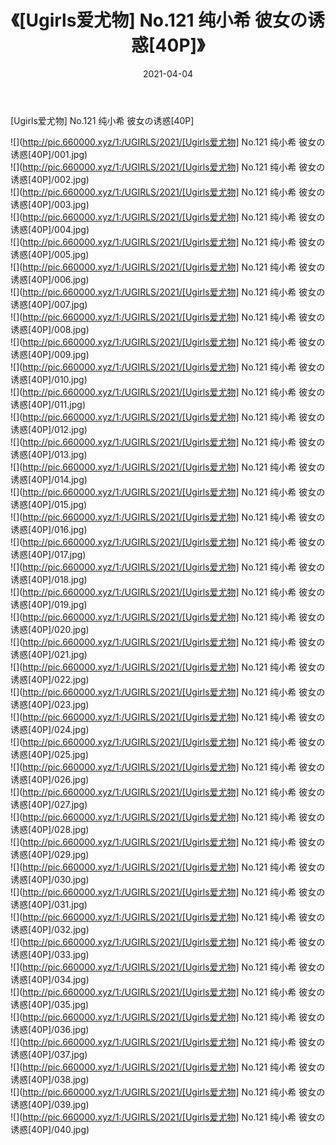 ﻿---
layout: post
title:  《[Ugirls爱尤物] No.121 纯小希 彼女の诱惑[40P]》
date:   2021-04-04
img: http://pic.660000.xyz/1:/UGIRLS/2021/[Ugirls爱尤物] No.121 纯小希 彼女の诱惑[40P]/000.jpg
categories: [美女, 清纯, 唯美]
---

[Ugirls爱尤物] No.121 纯小希 彼女の诱惑[40P]

  ![](http://pic.660000.xyz/1:/UGIRLS/2021/[Ugirls爱尤物] No.121 纯小希 彼女の诱惑[40P]/001.jpg) <br> ![](http://pic.660000.xyz/1:/UGIRLS/2021/[Ugirls爱尤物] No.121 纯小希 彼女の诱惑[40P]/002.jpg) <br> ![](http://pic.660000.xyz/1:/UGIRLS/2021/[Ugirls爱尤物] No.121 纯小希 彼女の诱惑[40P]/003.jpg) <br> ![](http://pic.660000.xyz/1:/UGIRLS/2021/[Ugirls爱尤物] No.121 纯小希 彼女の诱惑[40P]/004.jpg) <br> ![](http://pic.660000.xyz/1:/UGIRLS/2021/[Ugirls爱尤物] No.121 纯小希 彼女の诱惑[40P]/005.jpg) <br> ![](http://pic.660000.xyz/1:/UGIRLS/2021/[Ugirls爱尤物] No.121 纯小希 彼女の诱惑[40P]/006.jpg) <br> ![](http://pic.660000.xyz/1:/UGIRLS/2021/[Ugirls爱尤物] No.121 纯小希 彼女の诱惑[40P]/007.jpg) <br> ![](http://pic.660000.xyz/1:/UGIRLS/2021/[Ugirls爱尤物] No.121 纯小希 彼女の诱惑[40P]/008.jpg) <br> ![](http://pic.660000.xyz/1:/UGIRLS/2021/[Ugirls爱尤物] No.121 纯小希 彼女の诱惑[40P]/009.jpg) <br> ![](http://pic.660000.xyz/1:/UGIRLS/2021/[Ugirls爱尤物] No.121 纯小希 彼女の诱惑[40P]/010.jpg) <br> ![](http://pic.660000.xyz/1:/UGIRLS/2021/[Ugirls爱尤物] No.121 纯小希 彼女の诱惑[40P]/011.jpg) <br> ![](http://pic.660000.xyz/1:/UGIRLS/2021/[Ugirls爱尤物] No.121 纯小希 彼女の诱惑[40P]/012.jpg) <br> ![](http://pic.660000.xyz/1:/UGIRLS/2021/[Ugirls爱尤物] No.121 纯小希 彼女の诱惑[40P]/013.jpg) <br> ![](http://pic.660000.xyz/1:/UGIRLS/2021/[Ugirls爱尤物] No.121 纯小希 彼女の诱惑[40P]/014.jpg) <br> ![](http://pic.660000.xyz/1:/UGIRLS/2021/[Ugirls爱尤物] No.121 纯小希 彼女の诱惑[40P]/015.jpg) <br> ![](http://pic.660000.xyz/1:/UGIRLS/2021/[Ugirls爱尤物] No.121 纯小希 彼女の诱惑[40P]/016.jpg) <br> ![](http://pic.660000.xyz/1:/UGIRLS/2021/[Ugirls爱尤物] No.121 纯小希 彼女の诱惑[40P]/017.jpg) <br> ![](http://pic.660000.xyz/1:/UGIRLS/2021/[Ugirls爱尤物] No.121 纯小希 彼女の诱惑[40P]/018.jpg) <br> ![](http://pic.660000.xyz/1:/UGIRLS/2021/[Ugirls爱尤物] No.121 纯小希 彼女の诱惑[40P]/019.jpg) <br> ![](http://pic.660000.xyz/1:/UGIRLS/2021/[Ugirls爱尤物] No.121 纯小希 彼女の诱惑[40P]/020.jpg) <br> ![](http://pic.660000.xyz/1:/UGIRLS/2021/[Ugirls爱尤物] No.121 纯小希 彼女の诱惑[40P]/021.jpg) <br> ![](http://pic.660000.xyz/1:/UGIRLS/2021/[Ugirls爱尤物] No.121 纯小希 彼女の诱惑[40P]/022.jpg) <br> ![](http://pic.660000.xyz/1:/UGIRLS/2021/[Ugirls爱尤物] No.121 纯小希 彼女の诱惑[40P]/023.jpg) <br> ![](http://pic.660000.xyz/1:/UGIRLS/2021/[Ugirls爱尤物] No.121 纯小希 彼女の诱惑[40P]/024.jpg) <br> ![](http://pic.660000.xyz/1:/UGIRLS/2021/[Ugirls爱尤物] No.121 纯小希 彼女の诱惑[40P]/025.jpg) <br> ![](http://pic.660000.xyz/1:/UGIRLS/2021/[Ugirls爱尤物] No.121 纯小希 彼女の诱惑[40P]/026.jpg) <br> ![](http://pic.660000.xyz/1:/UGIRLS/2021/[Ugirls爱尤物] No.121 纯小希 彼女の诱惑[40P]/027.jpg) <br> ![](http://pic.660000.xyz/1:/UGIRLS/2021/[Ugirls爱尤物] No.121 纯小希 彼女の诱惑[40P]/028.jpg) <br> ![](http://pic.660000.xyz/1:/UGIRLS/2021/[Ugirls爱尤物] No.121 纯小希 彼女の诱惑[40P]/029.jpg) <br> ![](http://pic.660000.xyz/1:/UGIRLS/2021/[Ugirls爱尤物] No.121 纯小希 彼女の诱惑[40P]/030.jpg) <br> ![](http://pic.660000.xyz/1:/UGIRLS/2021/[Ugirls爱尤物] No.121 纯小希 彼女の诱惑[40P]/031.jpg) <br> ![](http://pic.660000.xyz/1:/UGIRLS/2021/[Ugirls爱尤物] No.121 纯小希 彼女の诱惑[40P]/032.jpg) <br> ![](http://pic.660000.xyz/1:/UGIRLS/2021/[Ugirls爱尤物] No.121 纯小希 彼女の诱惑[40P]/033.jpg) <br> ![](http://pic.660000.xyz/1:/UGIRLS/2021/[Ugirls爱尤物] No.121 纯小希 彼女の诱惑[40P]/034.jpg) <br> ![](http://pic.660000.xyz/1:/UGIRLS/2021/[Ugirls爱尤物] No.121 纯小希 彼女の诱惑[40P]/035.jpg) <br> ![](http://pic.660000.xyz/1:/UGIRLS/2021/[Ugirls爱尤物] No.121 纯小希 彼女の诱惑[40P]/036.jpg) <br> ![](http://pic.660000.xyz/1:/UGIRLS/2021/[Ugirls爱尤物] No.121 纯小希 彼女の诱惑[40P]/037.jpg) <br> ![](http://pic.660000.xyz/1:/UGIRLS/2021/[Ugirls爱尤物] No.121 纯小希 彼女の诱惑[40P]/038.jpg) <br> ![](http://pic.660000.xyz/1:/UGIRLS/2021/[Ugirls爱尤物] No.121 纯小希 彼女の诱惑[40P]/039.jpg) <br> ![](http://pic.660000.xyz/1:/UGIRLS/2021/[Ugirls爱尤物] No.121 纯小希 彼女の诱惑[40P]/040.jpg) <br>
